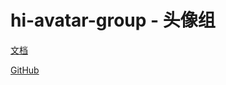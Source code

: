# hi-avatar-group - 头像组

[文档](https://chenshuangxinxi.github.io/hi-uniapp-ui-guide/components/avatar-group.html)

[GitHub](https://github.com/ChenShuangXinXi/hi-uniapp-ui)
